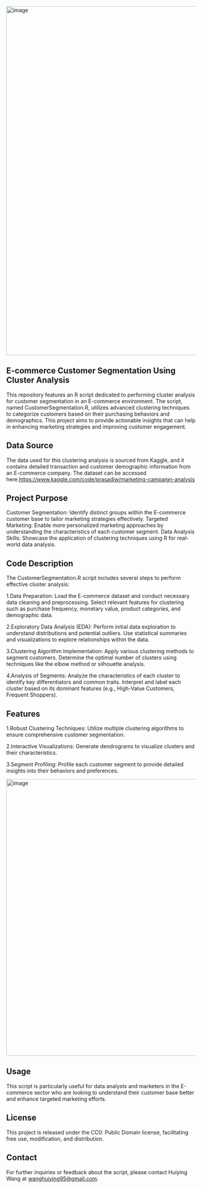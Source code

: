 <img width="928" alt="image" src="https://github.com/user-attachments/assets/e6428291-d7fd-490a-9d73-f16b7edeadac">

## E-commerce Customer Segmentation Using Cluster Analysis
This repository features an R script dedicated to performing cluster analysis for customer segmentation in an E-commerce environment. The script, named CustomerSegmentation.R, utilizes advanced clustering techniques to categorize customers based on their purchasing behaviors and demographics. This project aims to provide actionable insights that can help in enhancing marketing strategies and improving customer engagement.

## Data Source
The data used for this clustering analysis is sourced from Kaggle, and it contains detailed transaction and customer demographic information from an E-commerce company. The dataset can be accessed here.https://www.kaggle.com/code/prasadiw/marketing-campaign-analysis

## Project Purpose
Customer Segmentation: Identify distinct groups within the E-commerce customer base to tailor marketing strategies effectively.
Targeted Marketing: Enable more personalized marketing approaches by understanding the characteristics of each customer segment.
Data Analysis Skills: Showcase the application of clustering techniques using R for real-world data analysis.

## Code Description
The CustomerSegmentation.R script includes several steps to perform effective cluster analysis:

1.Data Preparation:
Load the E-commerce dataset and conduct necessary data cleaning and preprocessing.
Select relevant features for clustering such as purchase frequency, monetary value, product categories, and demographic data.

2.Exploratory Data Analysis (EDA):
Perform initial data exploration to understand distributions and potential outliers.
Use statistical summaries and visualizations to explore relationships within the data.

3.Clustering Algorithm Implementation:
Apply various clustering methods to segment customers.
Determine the optimal number of clusters using techniques like the elbow method or silhouette analysis.

4.Analysis of Segments:
Analyze the characteristics of each cluster to identify key differentiators and common traits.
Interpret and label each cluster based on its dominant features (e.g., High-Value Customers, Frequent Shoppers).

## Features
1.Robust Clustering Techniques: Utilize multiple clustering algorithms to ensure comprehensive customer segmentation.

2.Interactive Visualizations: Generate dendrograms to visualize clusters and their characteristics.

3.Segment Profiling: Profile each customer segment to provide detailed insights into their behaviors and preferences.


<img width="736" alt="image" src="https://github.com/user-attachments/assets/a051cd7e-9250-48be-8f46-a6b14f8a8b87">


## Usage
This script is particularly useful for data analysts and marketers in the E-commerce sector who are looking to understand their customer base better and enhance targeted marketing efforts.

## License
This project is released under the CC0: Public Domain license, facilitating free use, modification, and distribution.

## Contact
For further inquiries or feedback about the script, please contact Huiying Wang at wanghuiying95@gmail.com.
